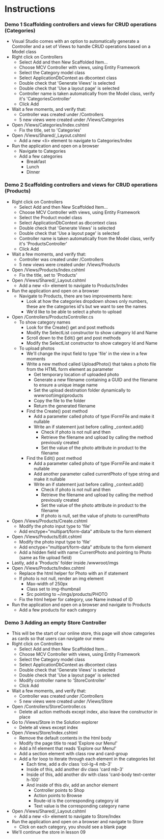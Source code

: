 # Instructions

### Demo 1 Scaffolding controllers and views for CRUD operations (Categories)
- Visual Studio comes with an option to automatically generate a Controller and a set of Views to handle CRUD operations based on a Model class
- Right click on Controllers
    - Select Add and then New Scaffolded Item…
    - Choose MCV Controller with views, using Entity Framework
    - Select the Category model class
    - Select ApplicationDbContext as dbcontext class
    - Double check that 'Generate Views' is selected
    - Double check that 'Use a layout page' is selected
    - Controller name is taken automatically from the Model class, verify it's 'CategoriesController'
    - Click Add
- Wait a few moments, and verify that:
    - Controller was created under /Controllers
    - 5 new views were created under /Views/Categories
- Open /Views/Categories/Index.cshtml
    - Fix the title, set to 'Categories'
- Open /Views/Shared/_Layout.cshtml
    - Add a new \<li> element to navigate to Categories/Index
- Run the application and open on a browser
    - Navigate to Categories
    - Add a few categories
        - Breakfast
        - Lunch
        - Dinner

### Demo 2 Scaffolding controllers and views for CRUD operations (Products)
- Right click on Controllers
    - Select Add and then New Scaffolded Item…
    - Choose MCV Controller with views, using Entity Framework
    - Select the Product model class
    - Select ApplicationDbContext as dbcontext class
    - Double check that 'Generate Views' is selected
    - Double check that 'Use a layout page' is selected
    - Controller name is taken automatically from the Model class, verify it's 'ProductsController'
    - Click Add
- Wait a few moments, and verify that:
    - Controller was created under /Controllers
    - 5 new views were created under /Views/Products
- Open /Views/Products/Index.cshtml
    - Fix the title, set to 'Products'
- Open /Views/Shared/_Layout.cshtml
    - Add a new \<li> element to navigate to Products/Index
- Run the application and open on a browser
    - Navigate to Products, there are two improvements here:
        - Look at how the categories dropdown shows only numbers, these are the categories id's but we want to see the names
        - We'd like to be able to select a photo to upload
- Open /Controllers/ProductsController.cs
    - To show category names
        - Look for the Create() get and post methods
        - Modify the SelectList constructor to show category Id and Name
        - Scroll down to the Edit() get and post methods
        - Modify the SelectList constructor to show category Id and Name
    - To upload photos
        - We'll change the input field to type 'file' in the view in a few moments
        - Write a new method called UploadPhoto() that takes a photo file from the HTML form element as parameter
            - Get temporary location of uploaded photo
            - Generate a new filename containing a GUID and the filename to ensure a unique image name
            - Set the upload destination folder dynamically to wwwroot\imgs\products
            - Copy the file to the folder
            - Return the generated filename
        - Find the Create() post method
            - Add a parameter called photo of type IFormFile and make it nullable
            - Write an if statement just before calling _context.add()
                - Check if photo is not null and then
                - Retrieve the filename and upload by calling the method previously created
                - Set the value of the photo attribute in product to the filename
        - Find the Edit() post method
            - Add a parameter called photo of type IFormFile and make it nullable
            - Add another parameter called currentPhoto of type string and make it nullable
            - Write an if statement just before calling _context.add()
                - Check if photo is not null and then
                - Retrieve the filename and upload by calling the method previously created
                - Set the value of the photo attribute in product to the filename
                - If photo is null, set the value of photo to currentPhoto
- Open /Views/Products/Create.cshtml
    - Modify the photo input type to 'file'
    - Add enctype="multipart/form-data" attribute to the form element
- Open /Views/Products/Edit.cshtml
    - Modify the photo input type to 'file'
    - Add enctype="multipart/form-data" attribute to the form element
    - Add a hidden field with name CurrentPhoto and pointing to Photo (same as file upload field)
- Lastly, add a 'Products' folder inside /wwwroot/imgs
- Open /Views/Products/Index.cshtml
    - Replace the html helper for Photo with an if statement
    - If photo is not null, render an img element
        - Max-width of 250px
        - Class set to img-thumbnail
        - Src pointing to ~/imgs/products/PHOTO
    - Fix the html helper for category, use Name instead of ID
- Run the application and open on a browser and navigate to Products
    - Add a few products for each category

### Demo 3 Adding an empty Store Controller
- This will be the start of our online store, this page will show categories as cards so that users can navigate our menu
- Right click on Controllers
    - Select Add and then New Scaffolded Item…
    - Choose MCV Controller with views, using Entity Framework
    - Select the Category model class
    - Select ApplicationDbContext as dbcontext class
    - Double check that 'Generate Views' is selected
    - Double check that 'Use a layout page' is selected
    - Modify controller name to 'StoreController'
    - Click Add
- Wait a few moments, and verify that:
    - Controller was created under /Controllers
    - 5 new views were created under /Views/Store
- Open /Controllers/StoreController.cs
    - Delete all action methods except index, also leave the constructor in place
- Go to /Views/Store in the Solution explorer
    - Delete all views except index
- Open /Views/Store/Index.cshtml
    - Remove the default contents in the html body
    - Modify the page title to read 'Explore our Menu!'
    - Add a h1 element that reads 'Explore our Menu!'
    - Add a section element with class row and card-group
    - Add a for loop to iterate through each element in the categories list
        - Each time, add a div class 'col-lg-4 mb-3'
        - Inside of this, add another div class 'card mb-3'
        - Inside of this, add another div with class 'card-body text-center h-100'
        - And inside of this div, add an anchor element
            - Controller points to Shop
            - Action points to Browse
            - Route-id is the corresponding category id
            - Text value is the corresponding category name
- Open /Views/Shared/_Layout.cshtml
    - Add a new \<li> element to navigate to Store/Index
- Run the application and open on a browser and navigate to Store
    - Click on each category, you should see a blank page
- We'll continue the store in lesson 09